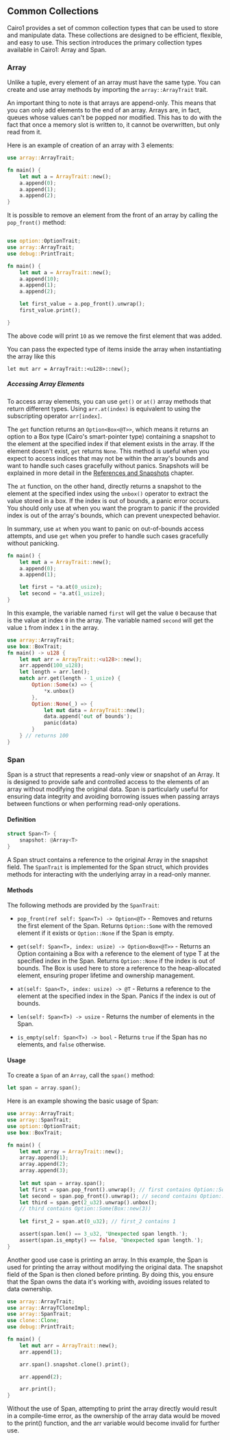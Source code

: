 ## Common Collections

Cairo1 provides a set of common collection types that can be used to store and manipulate data. These collections are designed to be efficient, flexible, and easy to use. This section introduces the primary collection types available in Cairo1: Array and Span.

### Array

Unlike a tuple, every element of an array must have the same type. You can create and use array methods by importing the `array::ArrayTrait` trait.

An important thing to note is that arrays are append-only. This means that you can only add elements to the end of an array.
Arrays are, in fact, queues whose values can't be popped nor modified.
This has to do with the fact that once a memory slot is written to, it cannot be overwritten, but only read from it.

Here is an example of creation of an array with 3 elements:

```rust
use array::ArrayTrait;

fn main() {
    let mut a = ArrayTrait::new();
    a.append(0);
    a.append(1);
    a.append(2);
}
```

It is possible to remove an element from the front of an array by calling the `pop_front()` method:

```rust

use option::OptionTrait;
use array::ArrayTrait;
use debug::PrintTrait;

fn main() {
    let mut a = ArrayTrait::new();
    a.append(10);
    a.append(1);
    a.append(2);

    let first_value = a.pop_front().unwrap();
    first_value.print();

}
```

The above code will print `10` as we remove the first element that was added.

You can pass the expected type of items inside the array when instantiating the array like this

```rust,
let mut arr = ArrayTrait::<u128>::new();
```

##### Accessing Array Elements

To access array elements, you can use `get()` or `at()` array methods that return different types. Using `arr.at(index)` is equivalent to using the subscripting operator `arr[index]`.

The `get` function returns an `Option<Box<@T>>`, which means it returns an option to a Box type (Cairo's smart-pointer type) containing a snapshot to the element at the specified index if that element exists in the array. If the element doesn't exist, `get` returns `None`. This method is useful when you expect to access indices that may not be within the array's bounds and want to handle such cases gracefully without panics. Snapshots will be explained in more detail in the [References and Snapshots](ch03-02-references-and-snapshots.md) chapter.

The `at` function, on the other hand, directly returns a snapshot to the element at the specified index using the `unbox()` operator to extract the value stored in a box. If the index is out of bounds, a panic error occurs. You should only use at when you want the program to panic if the provided index is out of the array's bounds, which can prevent unexpected behavior.

In summary, use `at` when you want to panic on out-of-bounds access attempts, and use `get` when you prefer to handle such cases gracefully without panicking.

```rust
fn main() {
    let mut a = ArrayTrait::new();
    a.append(0);
    a.append(1);

    let first = *a.at(0_usize);
    let second = *a.at(1_usize);
}
```

In this example, the variable named `first` will get the value `0` because that
is the value at index `0` in the array. The variable named `second` will get
the value `1` from index `1` in the array.

```rust
use array::ArrayTrait;
use box::BoxTrait;
fn main() -> u128 {
    let mut arr = ArrayTrait::<u128>::new();
    arr.append(100_u128);
    let length = arr.len();
    match arr.get(length - 1_usize) {
        Option::Some(x) => {
            *x.unbox()
        },
        Option::None(_) => {
            let mut data = ArrayTrait::new();
            data.append('out of bounds');
            panic(data)
        }
    } // returns 100
}
```

### Span
Span is a struct that represents a read-only view or snapshot of an Array. It is designed to provide safe and controlled access to the elements of an array without modifying the original data. Span is particularly useful for ensuring data integrity and avoiding borrowing issues when passing arrays between functions or when performing read-only operations.

#### Definition

```rust
struct Span<T> {
    snapshot: @Array<T>
}
```

A Span struct contains a reference to the original Array in the snapshot field. The `SpanTrait` is implemented for the Span struct, which provides methods for interacting with the underlying array in a read-only manner.

#### Methods

The following methods are provided by the `SpanTrait`:

- `pop_front(ref self: Span<T>) -> Option<@T>` - Removes and returns the first element of the Span. Returns `Option::Some` with the removed element if it exists or `Option::None` if the Span is empty.

- `get(self: Span<T>, index: usize) -> Option<Box<@T>>` - Returns an Option containing a Box with a reference to the element of type T at the specified index in the Span. Returns `Option::None` if the index is out of bounds. The Box is used here to store a reference to the heap-allocated element, ensuring proper lifetime and ownership management.

- `at(self: Span<T>, index: usize) -> @T` - Returns a reference to the element at the specified index in the Span. Panics if the index is out of bounds.

- `len(self: Span<T>) -> usize` - Returns the number of elements in the Span.

- `is_empty(self: Span<T>) -> bool` - Returns `true` if the Span has no elements, and `false` otherwise.

#### Usage

To create a `Span` of an `Array`, call the `span()` method:
```rust
let span = array.span();
```

Here is an example showing the basic usage of Span:

```rust
use array::ArrayTrait;
use array::SpanTrait;
use option::OptionTrait;
use box::BoxTrait;

fn main() {
    let mut array = ArrayTrait::new();
    array.append(1);
    array.append(2);
    array.append(3);
    
    let mut span = array.span();
    let first = span.pop_front().unwrap(); // first contains Option::Some(1)
    let second = span.pop_front().unwrap(); // second contains Option::Some(2)
    let third = span.get(2_u32).unwrap().unbox(); 
    // third contains Option::Some(Box::new(3))
    
    let first_2 = span.at(0_u32); // first_2 contains 1

    assert(span.len() == 3_u32, 'Unexpected span length.');
    assert(span.is_empty() == false, 'Unexpected span length.');
}
```

Another good use case is printing an array. In this example, the Span is used for printing the array without modifying the original data. The snapshot field of the Span is then cloned before printing. By doing this, you ensure that the Span owns the data it's working with, avoiding issues related to data ownership.

```rust
use array::ArrayTrait;
use array::ArrayTCloneImpl;
use array::SpanTrait;
use clone::Clone;
use debug::PrintTrait;

fn main() {
    let mut arr = ArrayTrait::new();
    arr.append(1);

    arr.span().snapshot.clone().print();

    arr.append(2);

    arr.print();
}
```

Without the use of Span, attempting to print the array directly would result in a compile-time error, as the ownership of the array data would be moved to the print() function, and the arr variable would become invalid for further use.